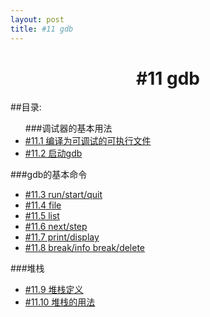 ```yaml
---
layout: post
title: #11 gdb 
---
```

<h1 style="text-align:center">#11 gdb</h1>
##目录:
<ul>
###调试器的基本用法
<li> <a href="/post/11/11.1.html">#11.1 编译为可调试的可执行文件</a> </li>
<li> <a href="/post/11/11.2.html">#11.2 启动gdb</a> </li>
</ul>
###gdb的基本命令
<ul>
<li> <a href="/post/11/11.3.html">#11.3 run/start/quit</a> </li>
<li> <a href="/post/11/11.4.html">#11.4 file</a> </li>
<li> <a href="/post/11/11.5.html">#11.5 list</a> </li>
<li> <a href="/post/11/11.6.html">#11.6 next/step</a> </li>
<li> <a href="/post/11/11.7.html">#11.7 print/display</a> </li>
<li> <a href="/post/11/11.8.html">#11.8 break/info break/delete</a> </li>
</ul>
###堆栈
<ul>
<li> <a href="/post/11/11.9.html">#11.9 堆栈定义</a> </li>
<li> <a href="/post/11/11.10.html">#11.10 堆栈的用法</a> </li>
</ul>
